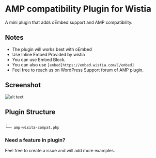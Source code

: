 # AMP compatibility Plugin for Wistia

A mini plugin that adds oEmbed support and AMP compatibility.

## Notes

- The plugin will works best with oEmbed
- Use Inline Embed Provided by wistia 
- You can use Embed Block.
- You can also use `[embed]https://embed.wistia.com/[/embed]`
- Feel free to reach us on WordPress Support forum of AMP plugin.

## Screenshot
![alt text](https://image.prntscr.com/image/_aq7n8egTUaJT8TK6LhhTg.png "Screenshot")

## Plugin Structure

```markdown
.
└── amp-wisita-compat.php
```

### Need a feature in plugin?
Feel free to create a issue and will add more examples.
